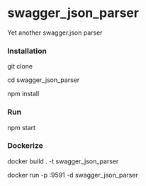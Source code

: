 # swagger_json_parser
Yet another swagger.json parser 

### Installation

git clone

cd swagger_json_parser

npm install

### Run

npm start

### Dockerize

docker build . -t swagger_json_parser

docker run -p <some port>:9591 -d swagger_json_parser


